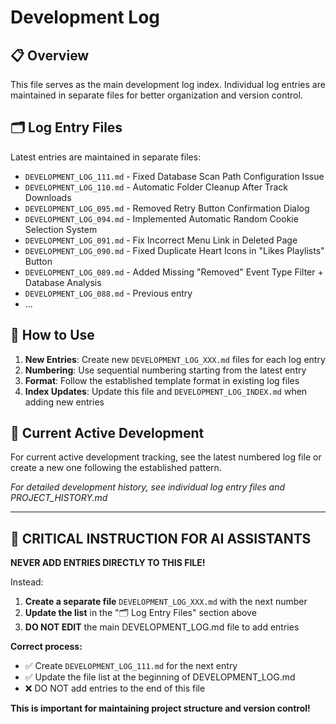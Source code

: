 # Development Log

## 📋 Overview

This file serves as the main development log index. Individual log entries are maintained in separate files for better organization and version control.

## 🗂️ Log Entry Files

Latest entries are maintained in separate files:
- `DEVELOPMENT_LOG_111.md` - Fixed Database Scan Path Configuration Issue
- `DEVELOPMENT_LOG_110.md` - Automatic Folder Cleanup After Track Downloads
- `DEVELOPMENT_LOG_095.md` - Removed Retry Button Confirmation Dialog  
- `DEVELOPMENT_LOG_094.md` - Implemented Automatic Random Cookie Selection System
- `DEVELOPMENT_LOG_091.md` - Fix Incorrect Menu Link in Deleted Page
- `DEVELOPMENT_LOG_090.md` - Fixed Duplicate Heart Icons in "Likes Playlists" Button
- `DEVELOPMENT_LOG_089.md` - Added Missing "Removed" Event Type Filter + Database Analysis  
- `DEVELOPMENT_LOG_088.md` - Previous entry
- ...

## 📖 How to Use

1. **New Entries**: Create new `DEVELOPMENT_LOG_XXX.md` files for each log entry
2. **Numbering**: Use sequential numbering starting from the latest entry
3. **Format**: Follow the established template format in existing log files
4. **Index Updates**: Update this file and `DEVELOPMENT_LOG_INDEX.md` when adding new entries

## 📝 Current Active Development

For current active development tracking, see the latest numbered log file or create a new one following the established pattern.



*For detailed development history, see individual log entry files and PROJECT_HISTORY.md* 

---

## 🚨 CRITICAL INSTRUCTION FOR AI ASSISTANTS

**NEVER ADD ENTRIES DIRECTLY TO THIS FILE!**

Instead:
1. **Create a separate file** `DEVELOPMENT_LOG_XXX.md` with the next number
2. **Update the list** in the "🗂️ Log Entry Files" section above
3. **DO NOT EDIT** the main DEVELOPMENT_LOG.md file to add entries

**Correct process:**
- ✅ Create `DEVELOPMENT_LOG_111.md` for the next entry
- ✅ Update the file list at the beginning of DEVELOPMENT_LOG.md  
- ❌ DO NOT add entries to the end of this file

**This is important for maintaining project structure and version control!**
